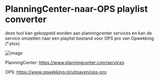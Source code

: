 # PlanningCenter-naar-OPS playlist converter
deze tool kan gekoppeld worden aan planningcenter services en kan de service omzetten naar een playlist bestand voor OPS pro van Opwekking (*.plsx).

![image](https://user-images.githubusercontent.com/22680656/171613213-c2ee548e-266c-46f4-bae0-c1ca98352775.png)

PlanningCenter:
https://www.planningcenter.com/services

OPS:
https://www.opwekking.nl/uitgaven/ops-pro
